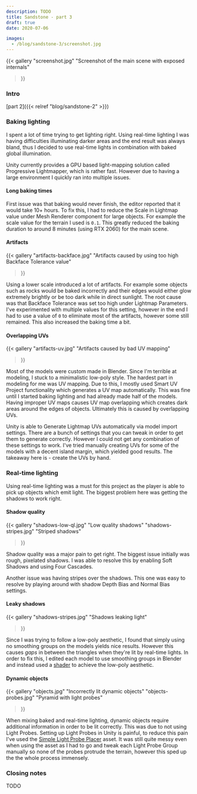 ```yaml
---
description: TODO
title: Sandstone - part 3
draft: true
date: 2020-07-06

images:
  - /blog/sandstone-3/screenshot.jpg
---
```


{{<
  gallery
  "screenshot.jpg" "Screenshot of the main scene with exposed internals"
>}}

### Intro
[part 2]({{< relref "blog/sandstone-2" >}})

### Baking lighting
I spent a lot of time trying to get lighting right. Using real-time lighting I was having difficulties illuminating darker areas and the end result was always bland, thus I decided to use real-time lights in combination with baked global illumination.

Unity currently provides a GPU based light-mapping solution called Progressive Lightmapper, which is rather fast. However due to having a large environment I quickly ran into multiple issues.

#### Long baking times
First issue was that baking would never finish, the editor reported that it would take 10+ hours. To fix this, I had to reduce the Scale in Lightmap value under Mesh Renderer component for large objects. For example the scale value for the terrain I used is `0.1`. This greatly reduced the baking duration to around 8 minutes (using RTX 2060) for the main scene.

#### Artifacts
{{<
  gallery
  "artifacts-backface.jpg" "Artifacts caused by using too high Backface Tolerance value"
>}}

Using a lower scale introduced a lot of artifacts. For example some objects such as rocks would be baked incorrectly and their edges would either glow extremely brightly or be too dark while in direct sunlight. The root cause was that Backface Tolerance was set too high under Lightmap Parameters. I've experimented with multiple values for this setting, however in the end I had to use a value of `0` to eliminate most of the artifacts, however some still remained. This also increased the baking time a bit.

#### Overlapping UVs
{{<
  gallery
  "artifacts-uv.jpg" "Artifacts caused by bad UV mapping"
>}}

Most of the models were custom made in Blender. Since I'm terrible at modeling, I stuck to a minimalistic low-poly style. The hardest part in modeling for me was UV mapping. Due to this, I mostly used Smart UV Project functionality which generates a UV map automatically. This was fine until I started baking lighting and had already made half of the models. Having improper UV maps causes UV map overlapping which creates dark areas around the edges of objects. Ultimately this is caused by overlapping UVs.

Unity is able to Generate Lightmap UVs automatically via model import settings. There are a bunch of settings that you can tweak in order to get them to generate correctly. However I could not get any combination of these settings to work. I've tried manually creating UVs for some of the models with a decent island margin, which yielded good results. The takeaway here is - create the UVs by hand.

### Real-time lighting
Using real-time lighting was a must for this project as the player is able to pick up objects which emit light. The biggest problem here was getting the shadows to work right.

#### Shadow quality
{{<
  gallery
  "shadows-low-ql.jpg" "Low quality shadows"
  "shadows-stripes.jpg" "Striped shadows"
>}}

Shadow quality was a major pain to get right. The biggest issue initially was rough, pixelated shadows. I was able to resolve this by enabling Soft Shadows and using Four Cascades.

Another issue was having stripes over the shadows. This one was easy to resolve by playing around with shadow Depth Bias and Normal Bias settings.

#### Leaky shadows
{{<
  gallery
  "shadows-stripes.jpg" "Shadows leaking light"
>}}

Since I was trying to follow a low-poly aesthetic, I found that simply using no smoothing groups on the models yields nice results. However this causes _gaps_ in between the triangles when they're lit by real-time lights. In order to fix this, I edited each model to use  smoothing groups in Blender and instead used a [shader](https://github.com/Edvinas01/sandstone/blob/master/Assets/Shaders/Shader%20Graphs/Low%20Poly.shadergraph) to achieve the low-poly aesthetic.

#### Dynamic objects
{{<
  gallery
  "objects.jpg" "Incorrectly lit dynamic objects"
  "objects-probes.jpg" "Pyramid with light probes"
>}}

When mixing baked and real-time lighting, dynamic objects require additional information in order to be lit correctly. This was due to not using Light Probes. Setting up Light Probes in Unity is painful, to reduce this pain I've used the [Simple Light Probe Placer](https://assetstore.unity.com/packages/tools/simple-light-probe-placer-58290) asset. It was still quite messy even when using the asset as I had to go and tweak each Light Probe Group manually so none of the probes protrude the terrain, however this sped up the the whole process immensely.

### Closing notes
TODO
